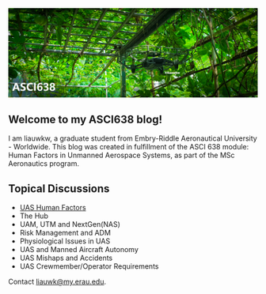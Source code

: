 <img src="./assets/splash1.png" />

## Welcome to my ASCI638 blog!
I am liauwkw, a graduate student from Embry-Riddle Aeronautical University - Worldwide. This blog was created in fulfillment of the ASCI 638 module: Human Factors in Unmanned Aerospace Systems, as part of the MSc Aeronautics program.

## Topical Discussions
* [UAS Human Factors](https://github.com/liauwkw/ASCI638/blob/gh-pages/humanfactors.md)
* The Hub
* UAM, UTM and NextGen(NAS)
* Risk Management and ADM
* Physiological Issues in UAS
* UAS and Manned Aircraft Autonomy
* UAS Mishaps and Accidents
* UAS Crewmember/Operator Requirements

Contact liauwk@my.erau.edu.

